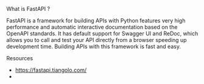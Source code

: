 
What is FastAPI ?

FastAPI is a framework for building APIs with Python features very high performance and automatic interactive documentation based on the OpenAPI standards. 
It has default support for Swagger UI and ReDoc, which allows you to call and test your API directly from a browser speeding up development time. 
Building APIs with this framework is fast and easy.





Resources 
  * https://fastapi.tiangolo.com/
  * 
